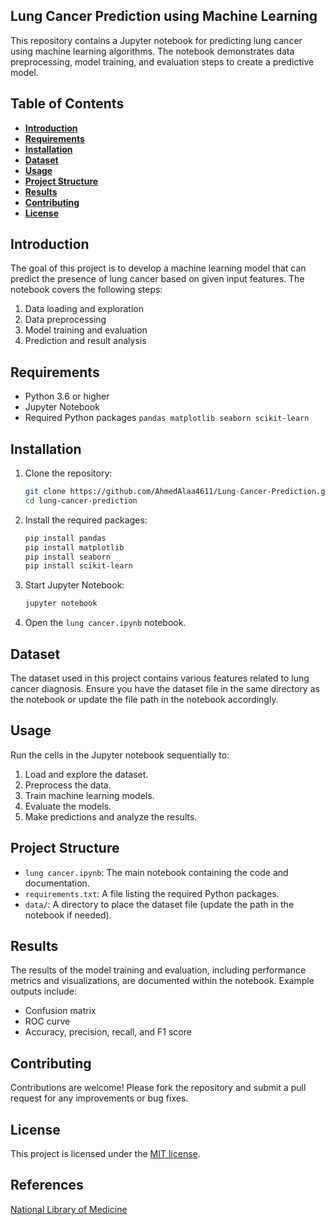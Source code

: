 ## **Lung Cancer Prediction using Machine Learning**

This repository contains a Jupyter notebook for predicting lung cancer using machine learning algorithms. The notebook demonstrates data preprocessing, model training, and evaluation steps to create a predictive model.

## **Table of Contents**

- **[Introduction](#introduction)**
- **[Requirements](#requirements)**
- **[Installation](#installation)**
- **[Dataset](#dataset)**
- **[Usage](#usage)**
- **[Project Structure](#project-structure)**
- **[Results](#results)**
- **[Contributing](#contributing)**
- **[License](#license)**

## **Introduction**

The goal of this project is to develop a machine learning model that can predict the presence of lung cancer based on given input features. The notebook covers the following steps:
1. Data loading and exploration
2. Data preprocessing
3. Model training and evaluation
4. Prediction and result analysis

## **Requirements**

- Python 3.6 or higher
- Jupyter Notebook
- Required Python packages `pandas matplotlib seaborn scikit-learn`

## **Installation**

1. Clone the repository:
    ```sh
    git clone https://github.com/AhmedAlaa4611/Lung-Cancer-Prediction.git
    cd lung-cancer-prediction
    ```

2. Install the required packages:
    ```sh
    pip install pandas
    pip install matplotlib
    pip install seaborn
    pip install scikit-learn

    ```

3. Start Jupyter Notebook:
    ```sh
    jupyter notebook
    ```

4. Open the `lung cancer.ipynb` notebook.

## **Dataset**

The dataset used in this project contains various features related to lung cancer diagnosis. Ensure you have the dataset file in the same directory as the notebook or update the file path in the notebook accordingly.

## **Usage**

Run the cells in the Jupyter notebook sequentially to:
1. Load and explore the dataset.
2. Preprocess the data.
3. Train machine learning models.
4. Evaluate the models.
5. Make predictions and analyze the results.

## **Project Structure**

- `lung cancer.ipynb`: The main notebook containing the code and documentation.
- `requirements.txt`: A file listing the required Python packages.
- `data/`: A directory to place the dataset file (update the path in the notebook if needed).

## **Results**

The results of the model training and evaluation, including performance metrics and visualizations, are documented within the notebook. Example outputs include:
- Confusion matrix
- ROC curve
- Accuracy, precision, recall, and F1 score

## **Contributing**

Contributions are welcome! Please fork the repository and submit a pull request for any improvements or bug fixes.

## **License**

This project is licensed under the [MIT license](https://opensource.org/licenses/MIT).

## **References**

[National Library of Medicine](https://www.ncbi.nlm.nih.gov/pmc/articles/PMC10126698/)

